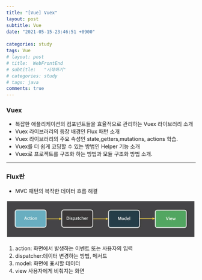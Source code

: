 ```yaml
---
title: "[Vue] Vuex"
layout: post
subtitle: Vue
date: "2021-05-15-23:46:51 +0900"

categories: study
tags: Vue
# layout: post
# title:  WebFrontEnd
# subtitle:   "시작하기"
# categories: study
# tags: java
comments: true
---
```


### Vuex

- 복잡한 애플리케이션의 컴포넌트들을 효율적으로 관리하는 Vuex 라이브러리 소개
- Vuex 라이브러리의 등장 배경인 Flux 패턴 소개
- Vuex 라이브러리의 주요 속성인 state,getters,mutations, actions 학습.
- Vuex를 더 쉽게 코딩할 수 있는 방법인 Helper 기능 소개
- Vuex로 프로젝트를 구조화 하는 방법과 모듈 구조화 방법 소개.



----


### Flux란

- MVC 패턴의 복작한 데이터 흐름 해결


![20210515_224620](/assets/20210515_224620.png)

1. action: 화면에서 발생하는 이벤트 또는 사용자의 입력
2. dispatcher:데이터 변경하는 방법, 메서드
3. model: 화면에 표시할 데이터
4. view 사용자에게 비춰지는 화면
